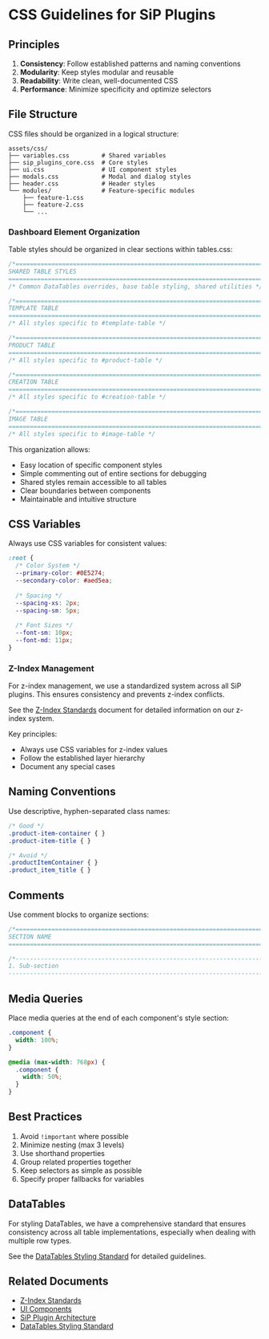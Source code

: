 # CSS Guidelines for SiP Plugins

## Principles

1. **Consistency**: Follow established patterns and naming conventions
2. **Modularity**: Keep styles modular and reusable
3. **Readability**: Write clean, well-documented CSS
4. **Performance**: Minimize specificity and optimize selectors

## File Structure

CSS files should be organized in a logical structure:

```
assets/css/
├── variables.css         # Shared variables
├── sip_plugins_core.css  # Core styles
├── ui.css                # UI component styles
├── modals.css            # Modal and dialog styles
├── header.css            # Header styles
└── modules/              # Feature-specific modules
    ├── feature-1.css
    ├── feature-2.css
    └── ...
```

### Dashboard Element Organization

Table styles should be organized in clear sections within tables.css:

```css
/*==============================================================================
SHARED TABLE STYLES
==============================================================================*/
/* Common DataTables overrides, base table styling, shared utilities */

/*==============================================================================
TEMPLATE TABLE
==============================================================================*/
/* All styles specific to #template-table */

/*==============================================================================
PRODUCT TABLE
==============================================================================*/
/* All styles specific to #product-table */

/*==============================================================================
CREATION TABLE
==============================================================================*/
/* All styles specific to #creation-table */

/*==============================================================================
IMAGE TABLE
==============================================================================*/
/* All styles specific to #image-table */
```

This organization allows:
- Easy location of specific component styles
- Simple commenting out of entire sections for debugging
- Shared styles remain accessible to all tables
- Clear boundaries between components
- Maintainable and intuitive structure

## CSS Variables

Always use CSS variables for consistent values:

```css
:root {
  /* Color System */
  --primary-color: #0E5274;
  --secondary-color: #aed5ea;
  
  /* Spacing */
  --spacing-xs: 2px;
  --spacing-sm: 5px;
  
  /* Font Sizes */
  --font-sm: 10px;
  --font-md: 11px;
}
```

### Z-Index Management

For z-index management, we use a standardized system across all SiP plugins. This ensures consistency and prevents z-index conflicts.

See the [Z-Index Standards](z-index-standards.md) document for detailed information on our z-index system.

Key principles:
- Always use CSS variables for z-index values
- Follow the established layer hierarchy
- Document any special cases

## Naming Conventions

Use descriptive, hyphen-separated class names:

```css
/* Good */
.product-item-container { }
.product-item-title { }

/* Avoid */
.productItemContainer { }
.product_item_title { }
```

## Comments

Use comment blocks to organize sections:

```css
/*==============================================================================
SECTION NAME
==============================================================================*/

/*------------------------------------------------------------------------------
1. Sub-section
------------------------------------------------------------------------------*/
```

## Media Queries

Place media queries at the end of each component's style section:

```css
.component {
  width: 100%;
}

@media (max-width: 768px) {
  .component {
    width: 50%;
  }
}
```

## Best Practices

1. Avoid `!important` where possible
2. Minimize nesting (max 3 levels)
3. Use shorthand properties
4. Group related properties together
5. Keep selectors as simple as possible
6. Specify proper fallbacks for variables

## DataTables

For styling DataTables, we have a comprehensive standard that ensures consistency across all table implementations, especially when dealing with multiple row types.

See the [DataTables Styling Standard](datatables-styling-standard.md) for detailed guidelines.

## Related Documents

- [Z-Index Standards](z-index-standards.md)
- [UI Components](ui-components.md)
- [SiP Plugin Architecture](plugin-architecture.md)
- [DataTables Styling Standard](datatables-styling-standard.md)